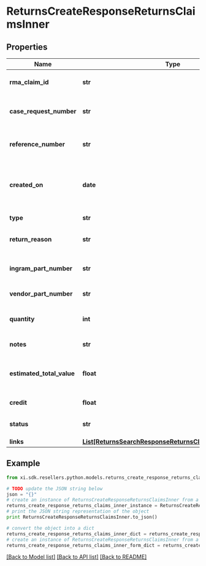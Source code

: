 # ReturnsCreateResponseReturnsClaimsInner


## Properties

Name | Type | Description | Notes
------------ | ------------- | ------------- | -------------
**rma_claim_id** | **str** | The rmaClaimId claim id. | [optional] 
**case_request_number** | **str** | A unique return request number. | [optional] 
**reference_number** | **str** | The reference number for the return. | [optional] 
**created_on** | **date** | The date on which the return request was created.  | [optional] 
**type** | **str** | Type of request. | [optional] 
**return_reason** | **str** | The reason for the return. | [optional] 
**ingram_part_number** | **str** | Unique line number from Ingram. | [optional] 
**vendor_part_number** | **str** | Vendor Part Number. | [optional] 
**quantity** | **int** | Return quantity of the product. | [optional] 
**notes** | **str** | Return notes. | [optional] 
**estimated_total_value** | **float** | The estimated total value of the return. | [optional] 
**credit** | **float** | The amount of credit. | [optional] 
**status** | **str** | The status of the request. | [optional] 
**links** | [**List[ReturnsSearchResponseReturnsClaimsInnerLinksInner]**](ReturnsSearchResponseReturnsClaimsInnerLinksInner.md) |  | [optional] 

## Example

```python
from xi.sdk.resellers.python.models.returns_create_response_returns_claims_inner import ReturnsCreateResponseReturnsClaimsInner

# TODO update the JSON string below
json = "{}"
# create an instance of ReturnsCreateResponseReturnsClaimsInner from a JSON string
returns_create_response_returns_claims_inner_instance = ReturnsCreateResponseReturnsClaimsInner.from_json(json)
# print the JSON string representation of the object
print ReturnsCreateResponseReturnsClaimsInner.to_json()

# convert the object into a dict
returns_create_response_returns_claims_inner_dict = returns_create_response_returns_claims_inner_instance.to_dict()
# create an instance of ReturnsCreateResponseReturnsClaimsInner from a dict
returns_create_response_returns_claims_inner_form_dict = returns_create_response_returns_claims_inner.from_dict(returns_create_response_returns_claims_inner_dict)
```
[[Back to Model list]](../README.md#documentation-for-models) [[Back to API list]](../README.md#documentation-for-api-endpoints) [[Back to README]](../README.md)


